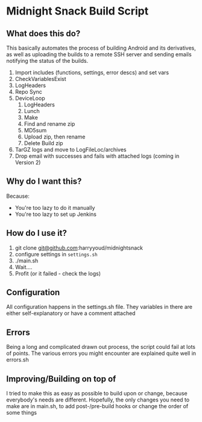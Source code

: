 #       Midnight Snack Build Script

##      What does this do?
This basically automates the process of building Android and its derivatives, as well as uploading the builds to a remote SSH server and sending emails notifying the status of the builds.

1.  Import includes (functions, settings, error descs) and set vars
2.  CheckVariablesExist
3.  LogHeaders
4.  Repo Sync
5.  DeviceLoop
     1. LogHeaders
     2. Lunch
     3. Make
     4. Find and rename zip
     5. MD5sum
     6. Upload zip, then rename
     7. Delete Build zip
6.  TarGZ logs and move to LogFileLoc/archives
7.  Drop email with successes and fails with attached logs (coming in Version 2)

##      Why do I want this?
Because:
  - You're too lazy to do it manually
  - You're too lazy to set up Jenkins

##      How do I use it?

1.  git clone git@github.com:harryyoud/midnightsnack
2.  configure settings in `settings.sh`
3.  ./main.sh
4.  Wait....
5.  Profit (or it failed - check the logs)

##      Configuration
All configuration happens in the settings.sh file. They variables in there are either self-explanatory or have a comment attached

##      Errors
Being a long and complicated drawn out process, the script could fail at lots of points. The various errors you might encounter are explained quite well in errors.sh

##      Improving/Building on top of
I tried to make this as easy as possible to build upon or change, because everybody's needs are different.
Hopefully, the only changes you need to make are in main.sh, to add post-/pre-build hooks or change the order of some things

